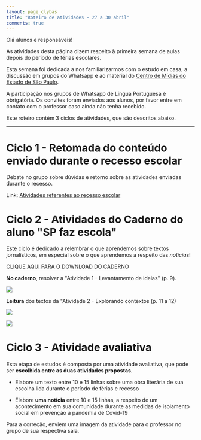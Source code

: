 ```yaml
---
layout: page_clybas
title: "Roteiro de atividades - 27 a 30 abril"
comments: true
---
```


Olá alunos e responsáveis!

As atividades desta página dizem respeito à primeira semana de aulas depois do período de férias escolares.

Esta semana foi dedicada a nos familiarizarmos com o estudo em casa, a discussão em grupos do Whatsapp e ao material do [Centro de Mídias do Estado de São Paulo](https://centrodemidiasp.educacao.sp.gov.br/).

A participação nos grupos de Whatsapp de Língua Portuguesa é obrigatória. Os convites foram enviados aos alunos, por favor entre em contato com o professor caso ainda não tenha recebido.

Este roteiro contém 3 ciclos de atividades, que são descritos abaixo.


---

# Ciclo 1 - Retomada do conteúdo enviado durante o recesso escolar

Debate no grupo sobre dúvidas e retorno sobre as atividades enviadas durante o recesso.

Link: [Atividades referentes ao recesso escolar]({{site.baseurl}}/clybas/recessos)

# Ciclo 2 - Atividades do Caderno do aluno "SP faz escola"

Este ciclo é dedicado a relembrar o que aprendemos sobre textos jornalísticos, em especial sobre o que aprendemos a respeito das *notícias*!

[CLIQUE AQUI PARA O DOWNLOAD DO CADERNO](https://drive.google.com/file/d/1lTPexY2HO9pWwaOovYWnVc8dJIWsrnXu/view?usp=sharing)

**No caderno**, resolver a "Atividade 1 - Levantamento de ideias" (p. 9).

![]({{site.baseurl}}/{{site.img_path}}/clybas/semana_um_1.jpg)

**Leitura** dos textos da "Atividade 2 - Explorando contextos (p. 11 a 12)

![]({{site.baseurl}}/{{site.img_path}}/clybas/semana_um_2.jpg)

![]({{site.baseurl}}/{{site.img_path}}/clybas/semana_um_3.jpg)

# Ciclo 3 - Atividade avaliativa

Esta etapa de estudos é composta por uma atividade avaliativa, que pode ser **escolhida entre as duas atividades propostas**.

- Elabore um texto entre 10 e 15 linhas sobre uma obra literária de sua escolha lida durante o período de férias e recesso

- Elabore **uma notícia** entre 10 e 15 linhas, a respeito de um acontecimento em sua comunidade durante as medidas de isolamento social em prevenção à pandemia de Covid-19

Para a correção, enviem uma imagem da atividade para o professor no grupo de sua respectiva sala.
